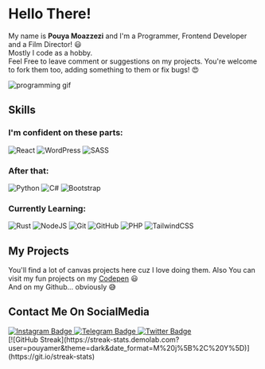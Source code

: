 # Hello There!

My name is **Pouya Moazzezi** and I'm a Programmer, Frontend Developer and a Film Director!  😃
<br>
Mostly I code as a hobby.
<br>
Feel Free to leave comment or suggestions on my projects. You're welcome to fork them too, adding something to them or fix bugs! 😍
<div>
  <img src="https://i.pinimg.com/originals/e4/26/70/e426702edf874b181aced1e2fa5c6cde.gif" alt="programming gif"/>
  </div>
  
  ## Skills
  ### I'm confident on these parts:
  ![React](https://img.shields.io/badge/react-%2320232a.svg?style=for-the-badge&logo=react&logoColor=%2361DAFB)
  ![WordPress](https://img.shields.io/badge/WordPress-%23117AC9.svg?style=for-the-badge&logo=WordPress&logoColor=white)
  ![SASS](https://img.shields.io/badge/SASS-hotpink.svg?style=for-the-badge&logo=SASS&logoColor=white)
  ### After that:
  ![Python](https://img.shields.io/badge/python-3670A0?style=for-the-badge&logo=python&logoColor=ffdd54)
  ![C#](https://img.shields.io/badge/c%23-%23239120.svg?style=for-the-badge&logo=c-sharp&logoColor=white)
  ![Bootstrap](https://img.shields.io/badge/bootstrap-%23563D7C.svg?style=for-the-badge&logo=bootstrap&logoColor=white)
  ### Currently Learning:
  ![Rust](https://img.shields.io/badge/rust-%23000000.svg?style=for-the-badge&logo=rust&logoColor=white)
  ![NodeJS](https://img.shields.io/badge/node.js-6DA55F?style=for-the-badge&logo=node.js&logoColor=white)
  ![Git](https://img.shields.io/badge/git-%23F05033.svg?style=for-the-badge&logo=git&logoColor=white)
  ![GitHub](https://img.shields.io/badge/github-%23121011.svg?style=for-the-badge&logo=github&logoColor=white)
  ![PHP](https://img.shields.io/badge/php-%23777BB4.svg?style=for-the-badge&logo=php&logoColor=white)
  ![TailwindCSS](https://img.shields.io/badge/tailwindcss-%2338B2AC.svg?style=for-the-badge&logo=tailwind-css&logoColor=white)
  
  ## My Projects
  You'll find a lot of canvas projects here cuz I love doing them.
  Also You can visit my fun projects on my [Codepen](https://codepen.io/pouyamer) 😃
  <br>
  And on my Github... obviously 😅
  
  ## Contact Me On SocialMedia
  <a href="https://www.instagram.com/pouyamer">
    <img src="https://img.shields.io/badge/Instagram-%23E4405F.svg?style=for-the-badge&logo=Instagram&logoColor=white" alt="Instagram Badge">
  </a>
  <a href="https://www.t.me/pouyamer">
    <img src="https://img.shields.io/badge/Telegram-2CA5E0?style=for-the-badge&logo=telegram&logoColor=white" alt="Telegram Badge">
  </a>
  <a href="https://twitter.com/pouyamer">
    <img src="https://img.shields.io/badge/Twitter-%231DA1F2.svg?style=for-the-badge&logo=Twitter&logoColor=white" alt="Twitter Badge">
  </a>
  <br>
[![GitHub Streak](https://streak-stats.demolab.com?user=pouyamer&theme=dark&date_format=M%20j%5B%2C%20Y%5D)](https://git.io/streak-stats)


  
  
  
  
  
